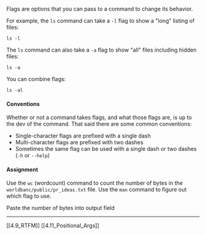 Flags are options that you can pass to a command to change its behavior.

For example, the ```ls``` command can take a ```-l``` flag to show a "long" listing of files:

```
ls -l
```

The ```ls``` command can also take a ```-a``` flag to show "all" files including hidden files:

```
ls -a
```

You can combine flags:

```
ls -al
```

#### Conventions
Whether or not a command takes flags, and what those flags are, is up to the dev of the
command.
That said there are some common conventions:

- Single-character flags are prefixed with a single dash
- Multi-character flags are prefixed with two dashes
- Sometimes the same flag can be used with a single dash or two dashes (```-h``` or ```--help```) 

#### Assignment
Use the ```wc``` (wordcount) command to count the number of bytes in the ```worldbanc/public/pr_ideas.txt``` file. 
Use the ```man``` command to figure out which flag to use.

Paste the number of bytes into output field

---
[[4.9_RTFM]]
[[4.11_Positional_Args]]